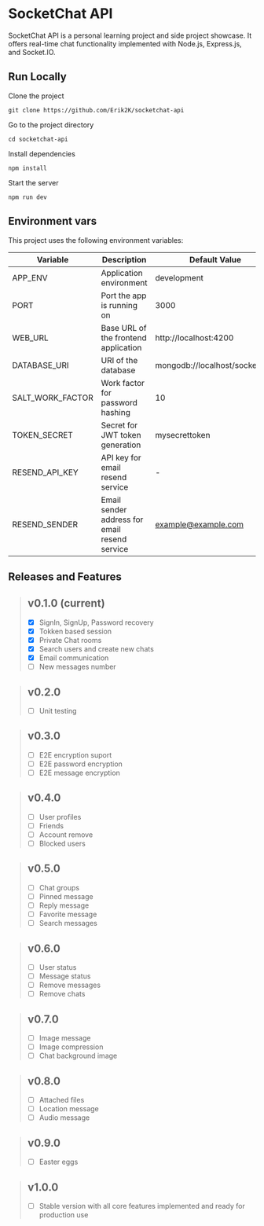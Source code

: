 
# SocketChat API

SocketChat API is a personal learning project and side project showcase. It offers real-time chat functionality implemented with Node.js, Express.js, and Socket.IO.


## Run Locally

Clone the project

```console
git clone https://github.com/Erik2K/socketchat-api
```

Go to the project directory

```console
cd socketchat-api
```

Install dependencies

```console
npm install
```

Start the server

```console
npm run dev
```

## Environment vars

This project uses the following environment variables:

| Variable          | Description                                   | Default Value                  |
|-------------------|-----------------------------------------------|--------------------------------|
| APP_ENV           | Application environment                       | development                    |
| PORT              | Port the app is running on                    | 3000                           |
| WEB_URL           | Base URL of the frontend application          | http://localhost:4200          |
| DATABASE_URI      | URI of the database                           | mongodb://localhost/socketchat |
| SALT_WORK_FACTOR  | Work factor for password hashing              | 10                             |
| TOKEN_SECRET      | Secret for JWT token generation               | mysecrettoken                  |
| RESEND_API_KEY    | API key for email resend service              | -                              |
| RESEND_SENDER     | Email sender address for email resend service | example@example.com            |

## Releases and Features

> ## v0.1.0 (current)
> 
> - [x] SignIn, SignUp, Password recovery
> - [x] Tokken based session
> - [x] Private Chat rooms
> - [x] Search users and create new chats
> - [x] Email communication
> - [ ] New messages number

> ## v0.2.0
> - [ ] Unit testing

> ## v0.3.0
> - [ ] E2E encryption suport
> - [ ] E2E password encryption
> - [ ] E2E message encryption

> ## v0.4.0
> - [ ] User profiles
> - [ ] Friends
> - [ ] Account remove
> - [ ] Blocked users

> ## v0.5.0
> - [ ] Chat groups
> - [ ] Pinned message
> - [ ] Reply message
> - [ ] Favorite message
> - [ ] Search messages

> ## v0.6.0
> - [ ] User status
> - [ ] Message status
> - [ ] Remove messages
> - [ ] Remove chats

> ## v0.7.0
> - [ ] Image message
> - [ ] Image compression
> - [ ] Chat background image

> ## v0.8.0
> - [ ] Attached files
> - [ ] Location message
> - [ ] Audio message

> ## v0.9.0
> - [ ] Easter eggs

> ## v1.0.0
> - [ ] Stable version with all core features implemented and ready for production use
